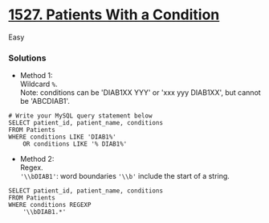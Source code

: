 # [1527. Patients With a Condition](https://leetcode.com/problems/patients-with-a-condition/description/?envType=study-plan-v2&envId=top-sql-50)

Easy

### Solutions
- Method 1:\
  Wildcard `%`.\
  Note: conditions can be 'DIAB1XX YYY' or 'xxx yyy DIAB1XX', but cannot be 'ABCDIAB1'.
```mysql
# Write your MySQL query statement below
SELECT patient_id, patient_name, conditions
FROM Patients
WHERE conditions LIKE 'DIAB1%' 
    OR conditions LIKE '% DIAB1%'
```

- Method 2:\
  Regex.\
  `'\\bDIAB1'`: word boundaries `'\\b'` include the start of a string.
```mysql
SELECT patient_id, patient_name, conditions
FROM Patients
WHERE conditions REGEXP 
    '\\bDIAB1.*'
```
